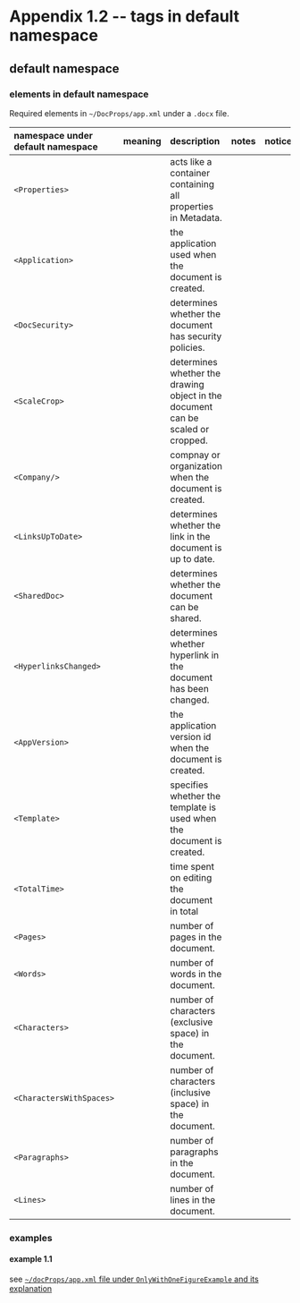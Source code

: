 # Appendix 1.2 -- tags in default namespace
## default namespace
### elements in default namespace
Required elements in `~/DocProps/app.xml` under a `.docx` file.

| namespace under default namespace | meaning | description | notes | notice |
| :---------- | :----------- | :----- | :--- | :-- |
| `<Properties>` | | acts like a container containing all properties in Metadata. | | |
| `<Application>` | | the application used when the document is created. | | |
| `<DocSecurity>` | | determines whether the document has security policies. | | |
| `<ScaleCrop>` | | determines whether the drawing object in the document can be scaled or cropped. | | |
| `<Company/>` | | compnay or organization when the document is created. | | |
| `<LinksUpToDate>` | | determines whether the link in the document is up to date. | | |
| `<SharedDoc>` | | determines whether the document can be shared. | | |
| `<HyperlinksChanged>` | | determines whether hyperlink in the document has been changed. | | |
| `<AppVersion>` | | the application version id when the document is created. | | |
| `<Template>` | | specifies whether the template is used when the document is created. | | |
| `<TotalTime>` | | time spent on editing the document in total | | |
| `<Pages>` | | number of pages in the document. | | |
| `<Words>` | | number of words in the document. | | |
| `<Characters>` | | number of characters (exclusive space) in the document. | | |
| `<CharactersWithSpaces>` | | number of characters (inclusive space) in the document. | | |
| `<Paragraphs>` | | number of paragraphs in the document. | | |
| `<Lines>` | | number of lines in the document. | | |

### examples
#### example 1.1
see [`~/docProps/app.xml` file under `OnlyWithOneFigureExample` and its explanation](https://github.com/40843245/OOXML/blob/main/examples/documents/Word/figure/OnlyWithOneFigureExample1.docx/app.xml/app.xml.md)
